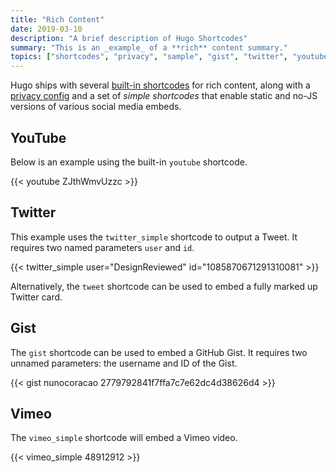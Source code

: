 ```yaml
---
title: "Rich Content"
date: 2019-03-10
description: "A brief description of Hugo Shortcodes"
summary: "This is an _example_ of a **rich** content summary."
topics: ["shortcodes", "privacy", "sample", "gist", "twitter", "youtube", "vimeo"]
---
```


Hugo ships with several [built-in shortcodes](https://gohugo.io/content-management/shortcodes/#use-hugos-built-in-shortcodes) for rich content, along with a [privacy config](https://gohugo.io/about/hugo-and-gdpr/) and a set of _simple shortcodes_ that enable static and no-JS versions of various social media embeds.

## YouTube

Below is an example using the built-in `youtube` shortcode.

{{< youtube ZJthWmvUzzc >}}

## Twitter

This example uses the `twitter_simple` shortcode to output a Tweet. It requires two named parameters `user` and `id`.

{{< twitter_simple user="DesignReviewed" id="1085870671291310081" >}}

Alternatively, the `tweet` shortcode can be used to embed a fully marked up Twitter card.

## Gist

The `gist` shortcode can be used to embed a GitHub Gist. It requires two unnamed parameters: the username and ID of the Gist.

{{< gist nunocoracao 2779792841f7ffa7c7e62dc4d38626d4 >}}

## Vimeo

The `vimeo_simple` shortcode will embed a Vimeo video.

{{< vimeo_simple 48912912 >}}
